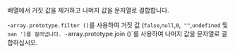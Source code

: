 배열에서 거짓 값을 제거하고 나머지 값을 문자열로 결합합니다.

-`array.prototype.filter ()`를 사용하여 거짓 값 (`false`,`null`,`0`,` ""`,`undefined` 및`nan ')를 걸러냅니다.
-`array.prototype.join ()`를 사용하여 나머지 값을 문자열로 결합하십시오.
